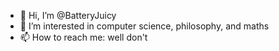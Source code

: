 - 👋 Hi, I’m @BatteryJuicy
- 👀 I’m interested in computer science, philosophy, and maths
- 📫 How to reach me: well don't

<!---
BatteryJuicy/BatteryJuicy is a ✨ special ✨ repository because its `README.md` (this file) appears on your GitHub profile.
You can click the Preview link to take a look at your changes.
--->
